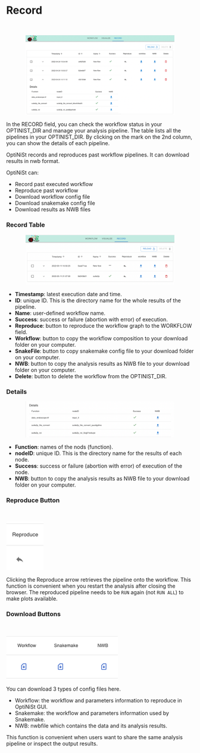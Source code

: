 Record
=================
<br>
<p align="center">
<img width="400px" src="../_static/record/whole.png" alt="Whole"/>
</p>


In the RECORD field, you can check the workflow status in your OPTINIST_DIR and manage your analysis pipeline. The table lists all the pipelines in your OPTINIST_DIR. By clicking on the mark on the 2nd column, you can show the details of each pipeline.

OptiNiSt records and reproduces past workflow pipelines. It can download results in nwb format.


OptiNiSt can:
- Record past executed workflow
- Reproduce past workflow
- Download workflow config file
- Download snakemake config file
- Download results as NWB files

### Record Table

<p align="center">
<img width="400px" src="../_static/record/components/table.png" alt="Table"/>
</p>

- **Timestamp**: latest execution date and time.
- **ID**: unique ID. This is the directory name for the whole results of the pipeline.
- **Name**: user-defined workflow name.
- **Success**: success or failure (abortion with error) of execution.
- **Reproduce**: button to reproduce the workflow graph to the WORKFLOW field.
- **Workflow**: button to copy the workflow composition to your download folder on your computer.
- **SnakeFile**: button to copy snakemake config file to your download folder on your computer.
- **NWB**: button to copy the analysis results as NWB file to your download folder on your computer.
- **Delete**: button to delete the workflow from the OPTINIST_DIR.



### Details

<p align="center">
<img width="400px" src="../_static/record/components/details.png" alt="Details"/>
</p>

- **Function**: names of the nods (function).
- **nodeID**: unique ID. This is the directory name for the results of each node.
- **Success**: success or failure (abortion with error) of execution of the node.
- **NWB**: button to copy the analysis results as NWB file to your download folder on your computer.


### Reproduce Button

<br>
<p align="left">
<img width="100px" src="../_static/tutorials/fig41_reproduce.png" alt="Whole" />
</p>

Clicking the Reproduce arrow retrieves the pipeline onto the workflow. This function is convenient when you restart the analysis after closing the browser. The reproduced pipeline needs to be `RUN` again (not `RUN ALL`) to make plots available.

### Download Buttons

<br>
<p align="left">
<img width="300px" src="../_static/tutorials/fig42_workflownwb.png" alt="Whole" />
</p>

You can download 3 types of config files here.

- Workflow: the workflow and parameters information to reproduce in OptiNiSt GUI.
- Snakemake: the workflow and parameters information used by Snakemake.
- NWB: nwbfile which contains the data and its analysis results.

This function is convenient when users want to share the same analysis pipeline or inspect the output results.
